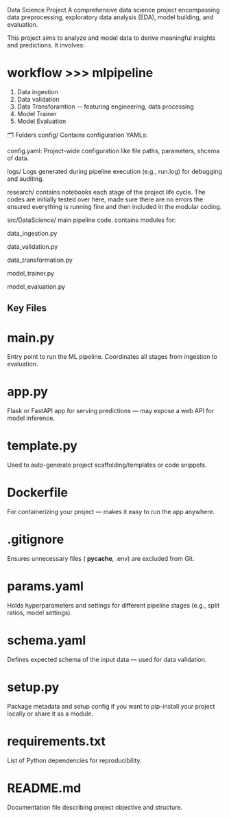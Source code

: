 Data Science Project
A comprehensive data science project encompassing data preprocessing, exploratory data analysis (EDA), model building, and evaluation.

This project aims to analyze and model data to derive meaningful insights and predictions. It involves:​

# workflow >>> mlpipeline


1. Data ingestion 
2. Data validation
3. Data Transforamtion -- featuring engineering, data processing 
4. Model Trainer 
5. Model Evaluation


🗂️ Folders
config/
Contains configuration YAMLs:

config.yaml: Project-wide configuration like file paths, parameters, shcema of data. 

logs/
Logs generated during pipeline execution (e.g., run.log) for debugging and auditing.

research/
contains notebooks each stage of the project life cycle. The codes are initially tested over here, made sure there are no errors the ensured everything is running fine and then included in the modular coding. 

src/DataScience/
main pipeline code.  contains modules for:

data_ingestion.py

data_validation.py

data_transformation.py

model_trainer.py

model_evaluation.py


## Key Files

# main.py
Entry point to run the ML pipeline. Coordinates all stages from ingestion to evaluation.

# app.py
Flask or FastAPI app for serving predictions — may expose a web API for model inference.

# template.py
Used to auto-generate project scaffolding/templates or code snippets.

# Dockerfile
For containerizing your project — makes it easy to run the app anywhere.

# .gitignore
Ensures unnecessary files ( __pycache__, .env) are excluded from Git.

# params.yaml
Holds hyperparameters and settings for different pipeline stages (e.g., split ratios, model settings).

# schema.yaml
Defines expected schema of the input data — used for data validation.

# setup.py
Package metadata and setup config if you want to pip-install your project locally or share it as a module.

# requirements.txt
List of Python dependencies for reproducibility.

# README.md
Documentation file describing project objective and structure.

